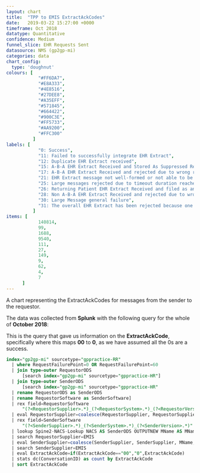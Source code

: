 ```yaml
---
layout: chart
title:  "TPP to EMIS ExtractAckCodes"
date:   2019-03-22 15:27:00 +0000
timeframe: Oct 2018
datatype: Quantitative
confidence: Medium
funnel_slice: EHR Requests Sent
datasource: NMS (gp2gp-mi)
categories: data
chart_config: 
  type: 'doughnut'
colours: [
            "#FF6DA7",
            "#E8A333",
            "#4E8516",
            "#27DEE8",
            "#A35EFF",
            "#571845",
            "#664422",
            "#900C3E",
            "#FF5733",
            "#AA9200",
            "#FFC300"
          ]
labels: [
            "0: Success",
            "11: Failed to successfully integrate EHR Extract",
            "12: Duplicate EHR Extract received",
            "15: A-B-A EHR Extract Received and Stored As Suppressed Record",
            "17: A-B-A EHR Extract Received and rejected due to wrong record or wrong patient",
            "21: EHR Extract message not well-formed or not able to be processed",
            "25: Large messages rejected due to timeout duration reached of overall transfer",
            "26: Returning Patient EHR Extract Received and filed as an attachment",
            "28: Non A-B-A EHR Extract Received and rejected due to wrong record or wrong patient",
            "30: Large Message general failure",
            "31: The overall EHR Extract has been rejected because one or more attachments via Large Messages were not received"
          ]
items: [
            140814,
            99,
            1688,
            9540,
            111,
            27,
            149,
            9,
            62,
            4,
            7
      ]
---
```

A chart representing the ExtractAckCodes for messages from the sender to the requestor.

The data was collected from **Splunk** with the following query for the whole of **October 2018**:

This is the query that gave us information on the **ExtractAckCode**, specifically where this maps **00** to **0**, as we have assumed all the 0s are a success.
```sql
index="gp2gp-mi" sourcetype="gppractice-RR"     
  | where RequestFailurePoint=0 OR RequestFailurePoint=60      
  | join type=outer RequestorODS
      [search index="gp2gp-mi" sourcetype="gppractice-HR"]      
  | join type=outer SenderODS          
      [search index="gp2gp-mi" sourcetype="gppractice-HR"            
  | rename RequestorODS as SenderODS            
  | rename RequestorSoftware as SenderSoftware]     
  | rex field=RequestorSoftware        
      "(?<RequestorSupplier>.*)_(?<RequestorSystem>.*)_(?<RequestorVersion>.*)"     
  | eval RequestorSupplier=coalesce(RequestorSupplier, RequestorSupplier, "Unknown")     
  | rex field=SenderSoftware        
      "(?<SenderSupplier>.*)_(?<SenderSystem>.*)_(?<SenderVersion>.*)"     
  | lookup Spine2-NACS-Lookup NACS AS SenderODS OUTPUTNEW MName AS MName     
  | search RequestorSupplier=EMIS 
  | eval SenderSupplier=coalesce(SenderSupplier, SenderSupplier, MName, MName, "Unknown")     
  | search SenderSupplier=EMIS 
  | eval ExtractAckCode=if(ExtractAckCode=="00","0",ExtractAckCode)
  | stats dc(ConversationID) as count by ExtractAckCode 
  | sort ExtractAckCode
```
